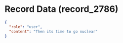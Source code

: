# Record Data (record_2786)

```json
{
  "role": "user",
  "content": "Then its time to go nuclear"
}
```
